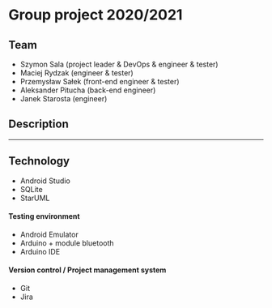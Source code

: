 # Group project 2020/2021

## Team
- Szymon Sala (project leader & DevOps & engineer & tester)
- Maciej Rydzak (engineer & tester)
- Przemysław Sałek (front-end engineer & tester)
- Aleksander Pitucha (back-end engineer)
- Janek Starosta (engineer)

## Description
---

## Technology
- Android Studio 
- SQLite
- StarUML
#### Testing environment
- Android Emulator
- Arduino + module bluetooth
- Arduino IDE
#### Version control / Project management system
- Git
- Jira



